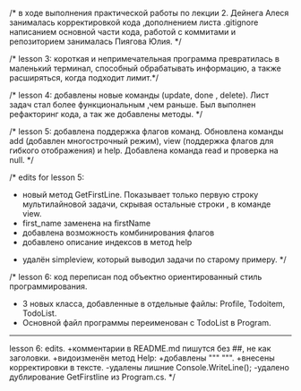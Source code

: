 /* в ходе выполнения практической работы по лекции 2. Дейнега Алеся занималась корректировкой кода ,дополнением листа .gitignore 
написанием основной части кода, работой с коммитами и репозиторием занималась Пиягова Юлия. */

/* lesson 3: короткая и непримечательная программа превратилась в маленький терминал, способный обрабатывать информацию, а также расширяться, когда подходит лимит.*/

/* lesson 4: добавлены новые команды (update, done , delete). 
Лист задач стал более функциональным ,чем раньше. 
Был выполнен рефакторинг кода, а так же добавлены методы. */

/* lesson 5: добавлена поддержка флагов команд.
Обновлена команды add (добавлен многострочный режим), view (поддержка флагов для гибкого отображения) и help. 
Добавлена команда read и проверка на null. */
 

/*
 edits for lesson 5: 
 + новый метод  GetFirstLine. Показывает только первую строку мультилайновой задачи, скрывая остальные строки , в команде view.
 + first_name заменена на firstName
 + добавлена возможность комбинирования флагов 
 + добавлено описание индексов в метод help
 - удалён simpleview, который выводил задачи по старому примеру.
*/

/*
lesson 6: код переписан под объектно ориентированный стиль программирования.
+ 3 новых класса, добавленные в отдельные файлы: Profile, Todoitem, TodoList.
+ Основной файл программы переименован с TodoList в Program.
---
lesson 6: edits.
+комментарии в README.md пишутся без ##, не как заголовки.
+видоизменён метод Help:
	+добавлены """ """.
	+внесены корректировки в тексте.
	-удалены лишние Console.WriteLine();
-удалено дублирование GetFirstline из Program.cs.
*/